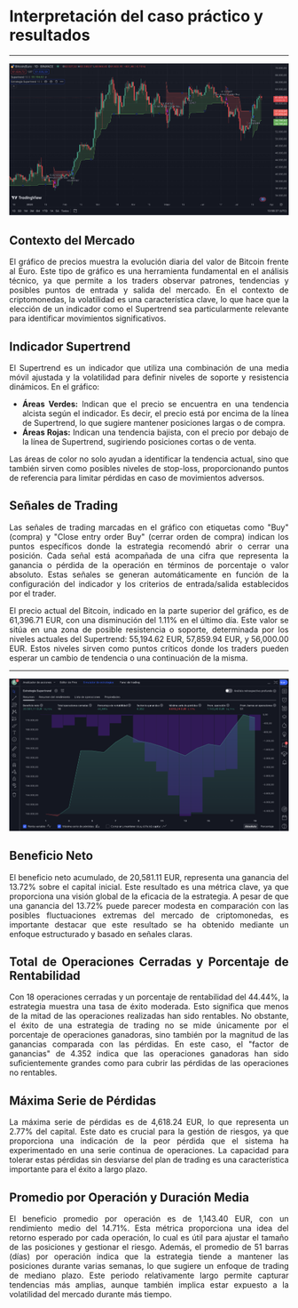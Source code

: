 # Interpretación del caso práctico y resultados
____

<div align="justify">

![alt text](https://github.com/franmandres/GPT-for-trading-analysis/blob/main/imagenes/conclusiones/conclusion1.png "Conc1")

## Contexto del Mercado

El gráfico de precios muestra la evolución diaria del valor de Bitcoin frente al Euro. Este tipo de gráfico es una herramienta fundamental en el análisis técnico, ya que permite a los traders observar patrones, tendencias y posibles puntos de entrada y salida del mercado. En el contexto de criptomonedas, la volatilidad es una característica clave, lo que hace que la elección de un indicador como el Supertrend sea particularmente relevante para identificar movimientos significativos.

## Indicador Supertrend

El Supertrend es un indicador que utiliza una combinación de una media móvil ajustada y la volatilidad para definir niveles de soporte y resistencia dinámicos. En el gráfico:

- **Áreas Verdes:** Indican que el precio se encuentra en una tendencia alcista según el indicador. Es decir, el precio está por encima de la línea de Supertrend, lo que sugiere mantener posiciones largas o de compra.
- **Áreas Rojas:** Indican una tendencia bajista, con el precio por debajo de la línea de Supertrend, sugiriendo posiciones cortas o de venta.

Las áreas de color no solo ayudan a identificar la tendencia actual, sino que también sirven como posibles niveles de stop-loss, proporcionando puntos de referencia para limitar pérdidas en caso de movimientos adversos.

## Señales de Trading

Las señales de trading marcadas en el gráfico con etiquetas como "Buy" (compra) y "Close entry order Buy" (cerrar orden de compra) indican los puntos específicos donde la estrategia recomendó abrir o cerrar una posición. Cada señal está acompañada de una cifra que representa la ganancia o pérdida de la operación en términos de porcentaje o valor absoluto. Estas señales se generan automáticamente en función de la configuración del indicador y los criterios de entrada/salida establecidos por el trader.

El precio actual del Bitcoin, indicado en la parte superior del gráfico, es de 61,396.71 EUR, con una disminución del 1.11% en el último día. Este valor se sitúa en una zona de posible resistencia o soporte, determinada por los niveles actuales del Supertrend: 55,194.62 EUR, 57,859.94 EUR, y 56,000.00 EUR. Estos niveles sirven como puntos críticos donde los traders pueden esperar un cambio de tendencia o una continuación de la misma.

____

![alt text](https://github.com/franmandres/GPT-for-trading-analysis/blob/main/imagenes/conclusiones/conclusion2.png "Conc2")

## Beneficio Neto

El beneficio neto acumulado, de 20,581.11 EUR, representa una ganancia del 13.72% sobre el capital inicial. Este resultado es una métrica clave, ya que proporciona una visión global de la eficacia de la estrategia. A pesar de que una ganancia del 13.72% puede parecer modesta en comparación con las posibles fluctuaciones extremas del mercado de criptomonedas, es importante destacar que este resultado se ha obtenido mediante un enfoque estructurado y basado en señales claras.

## Total de Operaciones Cerradas y Porcentaje de Rentabilidad

Con 18 operaciones cerradas y un porcentaje de rentabilidad del 44.44%, la estrategia muestra una tasa de éxito moderada. Esto significa que menos de la mitad de las operaciones realizadas han sido rentables. No obstante, el éxito de una estrategia de trading no se mide únicamente por el porcentaje de operaciones ganadoras, sino también por la magnitud de las ganancias comparada con las pérdidas. En este caso, el "factor de ganancias" de 4.352 indica que las operaciones ganadoras han sido suficientemente grandes como para cubrir las pérdidas de las operaciones no rentables.

## Máxima Serie de Pérdidas

La máxima serie de pérdidas es de 4,618.24 EUR, lo que representa un 2.77% del capital. Este dato es crucial para la gestión de riesgos, ya que proporciona una indicación de la peor pérdida que el sistema ha experimentado en una serie continua de operaciones. La capacidad para tolerar estas pérdidas sin desviarse del plan de trading es una característica importante para el éxito a largo plazo.

## Promedio por Operación y Duración Media

El beneficio promedio por operación es de 1,143.40 EUR, con un rendimiento medio del 14.71%. Esta métrica proporciona una idea del retorno esperado por cada operación, lo cual es útil para ajustar el tamaño de las posiciones y gestionar el riesgo. Además, el promedio de 51 barras (días) por operación indica que la estrategia tiende a mantener las posiciones durante varias semanas, lo que sugiere un enfoque de trading de mediano plazo. Este periodo relativamente largo permite capturar tendencias más amplias, aunque también implica estar expuesto a la volatilidad del mercado durante más tiempo.

